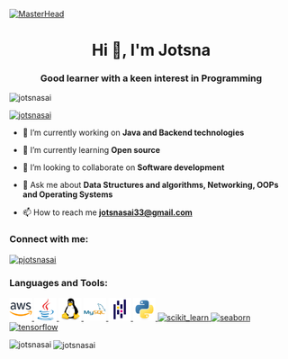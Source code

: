 [![MasterHead](https://media-exp1.licdn.com/dms/image/C5616AQGQX2GPPouqTw/profile-displaybackgroundimage-shrink_350_1400/0/1602228813618?e=1671667200&v=beta&t=8GhJyXYXwf5SwYx0sjNjoBfAYMV-_c5tl6n1N1CCTT8)](https://linkedin.com/in/pjotsnasai)

<h1 align="center">Hi 👋, I'm Jotsna</h1>
<h3 align="center">Good learner with a keen interest in Programming</h3>

<p align="left"> <img src="https://komarev.com/ghpvc/?username=jotsnasai&label=Profile%20views&color=0e75b6&style=flat" alt="jotsnasai" /> </p>

<p align="left"> <a href="https://github.com/ryo-ma/github-profile-trophy"><img src="https://github-profile-trophy.vercel.app/?username=jotsnasai" alt="jotsnasai" /></a> </p>

- 🔭 I’m currently working on **Java and Backend technologies**

- 🌱 I’m currently learning **Open source**

- 👯 I’m looking to collaborate on **Software development**

- 💬 Ask me about **Data Structures and algorithms, Networking, OOPs and Operating Systems**

- 📫 How to reach me **jotsnasai33@gmail.com**

<h3 align="left">Connect with me:</h3>
<p align="left">
<a href="https://linkedin.com/in/pjotsnasai" target="blank"><img align="center" src="https://raw.githubusercontent.com/rahuldkjain/github-profile-readme-generator/master/src/images/icons/Social/linked-in-alt.svg" alt="pjotsnasai" height="30" width="40" /></a>
</p>

<h3 align="left">Languages and Tools:</h3>
<p align="left"> <a href="https://aws.amazon.com" target="_blank" rel="noreferrer"> <img src="https://raw.githubusercontent.com/devicons/devicon/master/icons/amazonwebservices/amazonwebservices-original-wordmark.svg" alt="aws" width="40" height="40"/> </a>  <a href="https://www.java.com" target="_blank" rel="noreferrer"> <img src="https://raw.githubusercontent.com/devicons/devicon/master/icons/java/java-original.svg" alt="java" width="40" height="40"/> </a> <a href="https://www.linux.org/" target="_blank" rel="noreferrer"> <img src="https://raw.githubusercontent.com/devicons/devicon/master/icons/linux/linux-original.svg" alt="linux" width="40" height="40"/> </a> <a href="https://www.mysql.com/" target="_blank" rel="noreferrer"> <img src="https://raw.githubusercontent.com/devicons/devicon/master/icons/mysql/mysql-original-wordmark.svg" alt="mysql" width="40" height="40"/> </a> <a href="https://pandas.pydata.org/" target="_blank" rel="noreferrer"> <img src="https://raw.githubusercontent.com/devicons/devicon/2ae2a900d2f041da66e950e4d48052658d850630/icons/pandas/pandas-original.svg" alt="pandas" width="40" height="40"/> </a> <a href="https://www.python.org" target="_blank" rel="noreferrer"> <img src="https://raw.githubusercontent.com/devicons/devicon/master/icons/python/python-original.svg" alt="python" width="40" height="40"/> </a> <a href="https://scikit-learn.org/" target="_blank" rel="noreferrer"> <img src="https://upload.wikimedia.org/wikipedia/commons/0/05/Scikit_learn_logo_small.svg" alt="scikit_learn" width="40" height="40"/> </a> <a href="https://seaborn.pydata.org/" target="_blank" rel="noreferrer"> <img src="https://seaborn.pydata.org/_images/logo-mark-lightbg.svg" alt="seaborn" width="40" height="40"/> </a> <a href="https://www.tensorflow.org" target="_blank" rel="noreferrer"> <img src="https://www.vectorlogo.zone/logos/tensorflow/tensorflow-icon.svg" alt="tensorflow" width="40" height="40"/> </a> </p>

<p><img align="left" src="https://github-readme-stats.vercel.app/api/top-langs?username=jotsnasai&show_icons=true&locale=en&layout=compact" alt="jotsnasai" /></p>

<p>&nbsp;<img align="center" src="https://github-readme-stats.vercel.app/api?username=jotsnasai&show_icons=true&locale=en" alt="jotsnasai" /></p>

